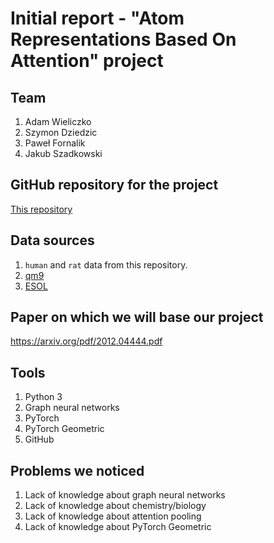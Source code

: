 # Initial report - "Atom Representations Based On Attention" project

## Team

1. Adam Wieliczko
2. Szymon Dziedzic
3. Paweł Fornalik
4. Jakub Szadkowski

## GitHub repository for the project

[This repository](https://github.com/AdamWieliczko/Atom-representations-based-on-attention)

## Data sources

1. `human` and `rat` data from this repository.
2. [qm9](https://paperswithcode.com/dataset/qm9)
3. [ESOL](https://paperswithcode.com/dataset/esol-scaffold)

## Paper on which we will base our project

<https://arxiv.org/pdf/2012.04444.pdf>

## Tools

1. Python 3
2. Graph neural networks
3. PyTorch
4. PyTorch Geometric
5. GitHub

## Problems we noticed

1. Lack of knowledge about graph neural networks
2. Lack of knowledge about chemistry/biology
3. Lack of knowledge about attention pooling
4. Lack of knowledge about PyTorch Geometric
